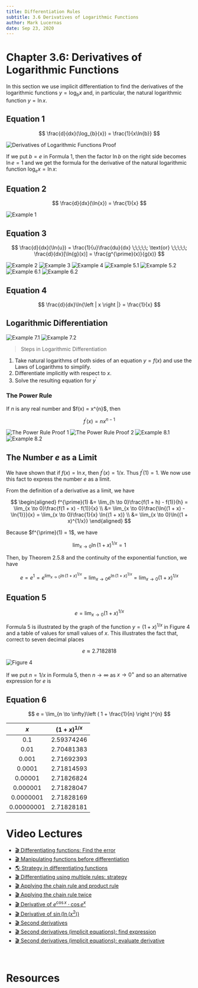 ```yaml
---
title: Differentiation Rules
subtitle: 3.6 Derivatives of Logarithmic Functions
author: Mark Lucernas
date: Sep 23, 2020
---
```



# Chapter 3.6: Derivatives of Logarithmic Functions

In this section we use implicit differentiation to find the derivatives of the
logarithmic functions $y = \log_{b}{x}$ and, in particular, the natural
logarithmic function $y = \ln{x}$.

## Equation 1

$$
\frac{d}{dx}(\log_{b}{x}) = \frac{1}{x\ln{b}}
$$

![Derivatives of Logarithmic Functions Proof](../../../../../files/fall-2020/MATH-150/chapter-3/3.6_derivatives_of_logarithmic_proof.png)

If we put $b = e$ in Formula 1, then the factor $\ln{b}$ on the right side
becomes $\ln{e} = 1$ and we get the formula for the derivative of the natural
logarithmic function $\log_{e}{x} = \ln{x}$:

## Equation 2

$$
\frac{d}{dx}(\ln{x}) = \frac{1}{x}
$$

![Example 1](../../../../../files/fall-2020/MATH-150/chapter-3/3.6_example-1.png)

## Equation 3

$$
\frac{d}{dx}(\ln{u}) = \frac{1}{u}\frac{du}{dx} \;\;\;\;\; \text{or} \;\;\;\;\; \frac{d}{dx}[\ln{g}(x)] = \frac{g^{\prime}(x)}{g(x)}
$$

![Example 2](../../../../../files/fall-2020/MATH-150/chapter-3/3.6_example-2.png)
![Example 3](../../../../../files/fall-2020/MATH-150/chapter-3/3.6_example-3.png)
![Example 4](../../../../../files/fall-2020/MATH-150/chapter-3/3.6_example-4.png)
![Example 5.1](../../../../../files/fall-2020/MATH-150/chapter-3/3.6_example-5.1.png)
![Example 5.2](../../../../../files/fall-2020/MATH-150/chapter-3/3.6_example-5.2.png)
![Example 6.1](../../../../../files/fall-2020/MATH-150/chapter-3/3.6_example-6.1.png)
![Example 6.2](../../../../../files/fall-2020/MATH-150/chapter-3/3.6_example-6.2.png)

## Equation 4

$$
\frac{d}{dx}\ln{\left | x \right |} = \frac{1}{x}
$$

## Logarithmic Differentiation

![Example 7.1](../../../../../files/fall-2020/MATH-150/chapter-3/3.6_example-7.1.png)
![Example 7.2](../../../../../files/fall-2020/MATH-150/chapter-3/3.6_example-7.2.png)

> Steps in Logarithmic Differentiation

1. Take natural logarithms of both sides of an equation $y = f(x)$ and use the
   Laws of Logarithms to simplify.
2. Differentiate implicitly with respect to $x$.
3. Solve the resulting equation for $y^{\prime}$

### The Power Rule

If $n$ is any real number and $f(x) = x^{n}\$, then

$$
f^{\prime}(x) = nx^{n - 1}
$$

![The Power Rule Proof 1](../../../../../files/fall-2020/MATH-150/chapter-3/3.6_the_power_rule_proof-1.png)
![The Power Rule Proof 2](../../../../../files/fall-2020/MATH-150/chapter-3/3.6_the_power_rule_proof-2.png)
![Example 8.1](../../../../../files/fall-2020/MATH-150/chapter-3/3.6_example-8.1.png)
![Example 8.2](../../../../../files/fall-2020/MATH-150/chapter-3/3.6_example-8.2.png)

## The Number $e$ as a Limit

We have shown that if $f(x) = \ln{x}$, then $f^{\prime}(x) = 1/x$. Thus
$f^{\prime}(1) = 1$. We now use this fact to express the number $e$ as a limit.

From the definition of a derivative as a limit, we have

$$
\begin{aligned}
f^{\prime}(1) &= \lim_{h \to 0}\frac{f(1 + h) - f(1)}{h} = \lim_{x \to 0}\frac{f(1 + x) - f(1)}{x} \\
              &= \lim_{x \to 0}\frac{\ln{(1 + x) - \ln{1}}}{x} = \lim_{x \to 0}\frac{1}{x} \ln{(1 + x)} \\
              &= \lim_{x \to 0}\ln{(1 + x)^{1/x}}
\end{aligned}
$$

Because $f^{\prime}(1) = 1\$, we have

$$
\lim_{x \to 0}\ln{(1 + x)^{1/x}} = 1
$$

Then, by Theorem 2.5.8 and the continuity of the exponential function, we have

$$
e = e^{1} = e^{\lim_{x \to 0}\ln{(1 + x)^{1/x}}} = \lim_{x \to 0}e^{\ln{(1 + x)^{1/x}}} = \lim_{x \to 0}(1 + x)^{1/x}
$$

## Equation 5

$$
e = \lim_{x \to 0}(1 + x)^{1/x}
$$

Formula 5 is illustrated by the graph of the function $y = (1 + x)^{1/x}$ in
Figure 4 and a table of values for small values of $x$. This illustrates the
fact that, correct to seven decimal places

$$
e \approx 2.7182818
$$

![Figure 4](../../../../../files/fall-2020/MATH-150/chapter-3/3.6_figure-4.png)

If we put $n = 1/x$ in Formula 5, then $n \to \infty$ as $x \to 0^{+}$ and so an
alternative expression for $e$ is

## Equation 6

$$
e = \lim_{n \to \infty}\left ( 1 + \frac{1}{n} \right )^{n}
$$

<center>

|    $x$     | $(1 + x)^{1/x}$ |
|:----------:|:---------------:|
|    0.1     |   2.59374246    |
|    0.01    |   2.70481383    |
|   0.001    |   2.71692393    |
|   0.0001   |   2.71814593    |
|  0.00001   |   2.71826824    |
|  0.000001  |   2.71828047    |
| 0.0000001  |   2.71828169    |
| 0.00000001 |   2.71828181    |

</center>


# Video Lectures

- [🎬 Differentiating functions: Find the error](https://www.khanacademy.org/math/ap-calculus-ab/ab-differentiation-2-new/ab-3-5a/v/correcting-work-on-derivative-strategies)
- [🎬 Manipulating functions before differentiation](https://www.khanacademy.org/math/ap-calculus-ab/ab-differentiation-2-new/ab-3-5a/v/strategies-applying-derivative-rules)
- [🌎 Strategy in differentiating functions](https://www.khanacademy.org/math/ap-calculus-ab/ab-differentiation-2-new/ab-3-5a/a/review-categorizing-functions-for-taking-derivatives)
- [🎬 Differentiating using multiple rules: strategy](https://www.khanacademy.org/math/ap-calculus-ab/ab-differentiation-2-new/ab-3-5b/v/differentiating-using-multiple-rules-strategy)
- [🎬 Applying the chain rule and product rule](https://www.khanacademy.org/math/ap-calculus-ab/ab-differentiation-2-new/ab-3-5b/v/applying-the-chain-rule-and-product-rule)
- [🎬 Applying the chain rule twice](https://www.khanacademy.org/math/ap-calculus-ab/ab-differentiation-2-new/ab-3-5b/v/applying-chain-rule-twice)
- [🎬 Derivative of $e^{\cos{x}} \cdot \cos{e^{x}}$](https://www.khanacademy.org/math/ap-calculus-ab/ab-differentiation-2-new/ab-3-5b/v/using-the-product-rule-and-the-chain-rule)
- [🎬 Derivative of $\sin{(\ln{(x^{2})})}$](https://www.khanacademy.org/math/ap-calculus-ab/ab-differentiation-2-new/ab-3-5b/v/chain-rule-with-triple-composition)
- [🎬 Second derivatives](https://www.khanacademy.org/math/ap-calculus-ab/ab-differentiation-2-new/ab-3-6/v/second-derivatives)
- [🎬 Second derivatives (implicit equations): find expression](https://www.khanacademy.org/math/ap-calculus-ab/ab-differentiation-2-new/ab-3-6/v/finding-second-derivative-implicit)
- [🎬 Second derivatives (implicit equations): evaluate derivative](https://www.khanacademy.org/math/ap-calculus-ab/ab-differentiation-2-new/ab-3-6/v/evaluating-second-derivative-implicit)

<br>

# Resources


